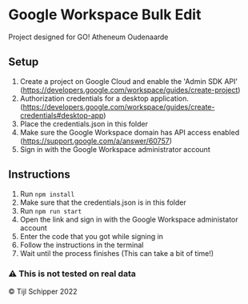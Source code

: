 # Google Workspace Bulk Edit

Project designed for GO! Atheneum Oudenaarde

## Setup
1) Create a project on Google Cloud and enable the 'Admin SDK API' 
    (https://developers.google.com/workspace/guides/create-project) 
2) Authorization credentials for a desktop application. 
    (https://developers.google.com/workspace/guides/create-credentials#desktop-app) 
3) Place the credentials.json in this folder
4) Make sure the Google Workspace domain has API access enabled 
    (https://support.google.com/a/answer/60757) 
5) Sign in with the Google Workspace administrator account

## Instructions
1) Run `npm install`
2) Make sure that the credentials.json is in this folder
3) Run `npm run start`
4) Open the link and sign in with the Google Workspace administator account
5) Enter the code that you got while signing in
6) Follow the instructions in the terminal
7) Wait until the process finishes (This can take a bit of time!) 

### ⚠️ This is not tested on real data

© Tijl Schipper 2022
